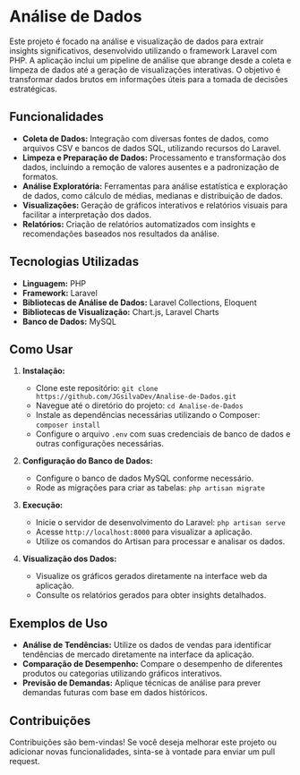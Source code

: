 # Análise de Dados

Este projeto é focado na análise e visualização de dados para extrair insights significativos, desenvolvido utilizando o framework Laravel com PHP. A aplicação inclui um pipeline de análise que abrange desde a coleta e limpeza de dados até a geração de visualizações interativas. O objetivo é transformar dados brutos em informações úteis para a tomada de decisões estratégicas.

## Funcionalidades

- **Coleta de Dados:** Integração com diversas fontes de dados, como arquivos CSV e bancos de dados SQL, utilizando recursos do Laravel.
- **Limpeza e Preparação de Dados:** Processamento e transformação dos dados, incluindo a remoção de valores ausentes e a padronização de formatos.
- **Análise Exploratória:** Ferramentas para análise estatística e exploração de dados, como cálculo de médias, medianas e distribuição de dados.
- **Visualizações:** Geração de gráficos interativos e relatórios visuais para facilitar a interpretação dos dados.
- **Relatórios:** Criação de relatórios automatizados com insights e recomendações baseados nos resultados da análise.

## Tecnologias Utilizadas

- **Linguagem:** PHP
- **Framework:** Laravel
- **Bibliotecas de Análise de Dados:** Laravel Collections, Eloquent
- **Bibliotecas de Visualização:** Chart.js, Laravel Charts
- **Banco de Dados:** MySQL

## Como Usar

1. **Instalação:**
   - Clone este repositório: `git clone https://github.com/JGsilvaDev/Analise-de-Dados.git`
   - Navegue até o diretório do projeto: `cd Analise-de-Dados`
   - Instale as dependências necessárias utilizando o Composer: `composer install`
   - Configure o arquivo `.env` com suas credenciais de banco de dados e outras configurações necessárias.

2. **Configuração do Banco de Dados:**
   - Configure o banco de dados MySQL conforme necessário.
   - Rode as migrações para criar as tabelas: `php artisan migrate`

3. **Execução:**
   - Inicie o servidor de desenvolvimento do Laravel: `php artisan serve`
   - Acesse `http://localhost:8000` para visualizar a aplicação.
   - Utilize os comandos do Artisan para processar e analisar os dados.

4. **Visualização dos Dados:**
   - Visualize os gráficos gerados diretamente na interface web da aplicação.
   - Consulte os relatórios gerados para obter insights detalhados.

## Exemplos de Uso

- **Análise de Tendências:** Utilize os dados de vendas para identificar tendências de mercado diretamente na interface da aplicação.
- **Comparação de Desempenho:** Compare o desempenho de diferentes produtos ou categorias utilizando gráficos interativos.
- **Previsão de Demandas:** Aplique técnicas de análise para prever demandas futuras com base em dados históricos.

## Contribuições

Contribuições são bem-vindas! Se você deseja melhorar este projeto ou adicionar novas funcionalidades, sinta-se à vontade para enviar um pull request.
